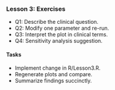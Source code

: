 ### Lesson 3: Exercises

- Q1: Describe the clinical question.
- Q2: Modify one parameter and re-run.
- Q3: Interpret the plot in clinical terms.
- Q4: Sensitivity analysis suggestion.

#### Tasks
- Implement change in R/Lesson3.R.
- Regenerate plots and compare.
- Summarize findings succinctly.

